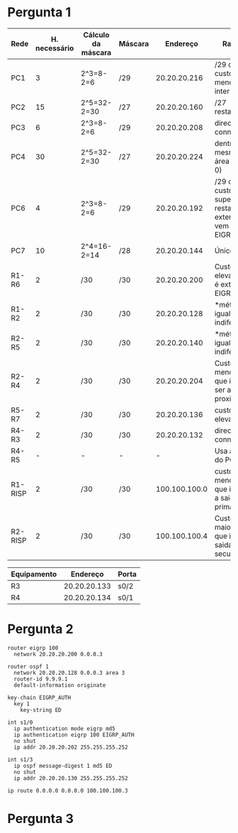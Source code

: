 # Pergunta 1

| Rede    | H. necessário | Cálculo da máscara | Máscara | Endereço      | Razão                                                         |
| ------- | ------------- | ------------------ | ------- | ------------- | ------------------------------------------------------------- |
| PC1     | 3             | 2^3=8-2=6          | /29     | 20.20.20.216  | /29 com custo menor e inter-area                              |
| PC2     | 15            | 2^5=32-2=30        | /27     | 20.20.20.160  | /27 restante                                                  |
| PC3     | 6             | 2^3=8-2=6          | /29     | 20.20.20.208  | directly connected                                            |
| PC4     | 30            | 2^5=32-2=30        | /27     | 20.20.20.224  | dentro da mesma área (area 0)                                 |
| PC6     | 4             | 2^3=8-2=6          | /29     | 20.20.20.192  | /29 com custo superior, restante e externo,<br />vem do EIGRP |
| PC7     | 10            | 2^4=16-2=14        | /28     | 20.20.20.144  | Único /28                                                     |
| R1-R6   | 2             | /30                | /30     | 20.20.20.200  | Custo elevado e é externa, EIGRP                              |
| R1-R2   | 2             | /30                | /30     | 20.20.20.128  | \*métrica igual, é indiferente                                |
| R2-R5   | 2             | /30                | /30     | 20.20.20.140  | \*métrica igual, é indiferente                                |
| R2-R4   | 2             | /30                | /30     | 20.20.20.204  | Custo menor o que indica ser a mais proxima                   |
| R5-R7   | 2             | /30                | /30     | 20.20.20.136  | custo elevado                                                 |
| R4-R3   | 2             | /30                | /30     | 20.20.20.132  | directly connected                                            |
| R4-R5   | -             | -                  | -       | -             | Usa a rede do PC2                                             |
| R1-RISP | 2             | /30                | /30     | 100.100.100.0 | custo menor, o que indica a saida primaria                    |
| R2-RISP | 2             | /30                | /30     | 100.100.100.4 | Custo maior, o que indica saida secundaria                    |

| Equipamento | Endereço     | Porta |
| ----------- | ------------ | ----- |
| R3          | 20.20.20.133 | s0/2  |
| R4          | 20.20.20.134 | s0/1  |

# Pergunta 2

```
router eigrp 100
  network 20.20.20.200 0.0.0.3
```

```
router ospf 1
  network 20.20.20.128 0.0.0.3 area 3
  router-id 9.9.9.1
  default-information originate
```

```
key-chain EIGRP_AUTH
  key 1
    key-string ED

int s1/0
  ip authentication mode eigrp md5
  ip authentication eigrp 100 EIGRP_AUTH
  no shut
  ip addr 20.20.20.202 255.255.255.252

int s1/3
  ip ospf message-digest 1 md5 ED
  no shut
  ip addr 20.20.20.130 255.255.255.252

ip route 0.0.0.0 0.0.0.0 100.100.100.3
```

# Pergunta 3
